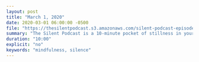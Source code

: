 ```yaml
---
layout: post
title: "March 1, 2020"
date: 2020-03-01 06:00:00 -0500
file: "https://thesilentpodcast.s3.amazonaws.com/silent-podcast-episode.mp3"
summary: "The Silent Podcast is a 10-minute pocket of stillness in your day. Listen to it at a set time every day, in the middle of a busy commute, or when you simply need a break from all of the hustle and bustle of distraction around you."
duration: "10:00"
explicit: "no"
keywords: "mindfulness, silence"
---
```

